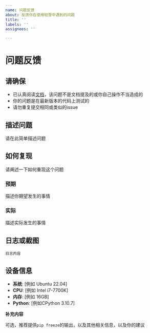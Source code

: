 ```yaml
---
name: 问题反馈
about: 反馈你在使用轻雪中遇到的问题
title: ''
labels: ''
assignees: ''

---
```


# 问题反馈

## **请确保**

- 已认真阅读[文档]("https://bot.liteyuki.icu")，该问题不是文档提及的或你自己操作不当造成的
- 你的问题是在最新版本的代码上测试的
- 请勿重复提交相同或类似的issue


## **描述问题**

请在此简单描述问题



## **如何复现**

请阐述一下如何重现这个问题
### 预期

描述你期望发生的事情

### 实际

描述实际发生的事情



## **日志或截图**
```
日志内容
```


## **设备信息**
- **系统**: [例如 Ubuntu 22.04]
- **CPU**: [例如 Intel i7-7700K]
- **内存**: [例如 16GB]
- **Python**: [例如CPython 3.10.7]


**补充内容**

可选，推荐提供`pip freeze`的输出，以及其他相关信息，以及你的建议
